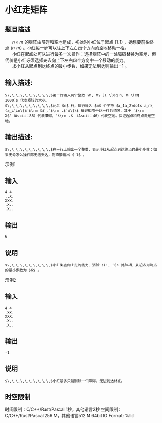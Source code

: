 # 小红走矩阵

## 题目描述

$\,\,\,\,\,\,\,\,\,\,$$n \times m$ 的矩阵由障碍和空地组成，初始时小红位于起点 $(1, 1)$ ，她想要前往终点 $(n,m)$ 。小红每一步可以往上下左右四个方向的空地移动一格。  
$\,\,\,\,\,\,\,\,\,\,$小红在起点处可以进行最多一次操作：选择矩阵中的一处障碍替换为空地，但代价是小红必须选择失去向上下左右四个方向中一个移动的能力。  
$\,\,\,\,\,\,\,\,\,\,$求小红从起点到达终点的最小步数，如果无法到达则输出 $-1$ 。

## 输入描述:
    
    
    $\,\,\,\,\,\,\,\,\,\,$第一行输入两个整数 $n, m\ (1 \leq n, m \leq 1000)$ 代表矩阵的大小。  
    $\,\,\,\,\,\,\,\,\,\,$此后 $n$ 行，每行输入 $m$ 个字符 $a_1a_2\dots a_n\ (a_i\in\{$'$\rm X$','$\rm .$'$\})$ 描述矩阵中这一行的情况，其中 '$\rm X$'（Ascii：88）代表障碍，'$\rm .$'（Ascii：46）代表空地。保证起点和终点都是空地。

## 输出描述:
    
    
    $\,\,\,\,\,\,\,\,\,\,$在一行上输出一个整数，表示小红从起点到达终点的最小步数；如果无论怎么操作都无法到达，则直接输出 $-1$ 。

示例1 

## 输入
    
    
    4 4
    ..X.
    XXX.
    .X..
    .X..

## 输出
    
    
    6

## 说明
    
    
    $\,\,\,\,\,\,\,\,\,\,$小红失去向上走的能力，消除 $(1, 3)$ 处障碍，从起点到终点的最小步数为 $6$ 。

示例2 

## 输入
    
    
    4 4
    .XX.
    XXX.
    .X..
    .X..

## 输出
    
    
    -1

## 说明
    
    
    $\,\,\,\,\,\,\,\,\,\,$小红最多只能删除一个障碍，无法到达终点。


## 时空限制

时间限制：C/C++/Rust/Pascal 1秒，其他语言2秒
空间限制：C/C++/Rust/Pascal 256 M，其他语言512 M
64bit IO Format: %lld